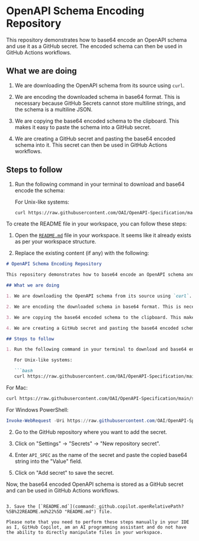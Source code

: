 # OpenAPI Schema Encoding Repository

This repository demonstrates how to base64 encode an OpenAPI schema and use it as a GitHub secret. The encoded schema can then be used in GitHub Actions workflows.

## What we are doing

1. We are downloading the OpenAPI schema from its source using `curl`.

2. We are encoding the downloaded schema in base64 format. This is necessary because GitHub Secrets cannot store multiline strings, and the schema is a multiline JSON.

3. We are copying the base64 encoded schema to the clipboard. This makes it easy to paste the schema into a GitHub secret.

4. We are creating a GitHub secret and pasting the base64 encoded schema into it. This secret can then be used in GitHub Actions workflows.

## Steps to follow

1. Run the following command in your terminal to download and base64 encode the schema:

    For Unix-like systems:

    ```bash
    curl https://raw.githubusercontent.com/OAI/OpenAPI-Specification/main/schemas/v3.0/schema.json | base64 -w 0 | xclip -selection clipboard

To create the README file in your workspace, you can follow these steps:

1. Open the [`README.md`](command:_github.copilot.openRelativePath?%5B%22README.md%22%5D "README.md") file in your workspace. It seems like it already exists as per your workspace structure.

2. Replace the existing content (if any) with the following:

```markdown
# OpenAPI Schema Encoding Repository

This repository demonstrates how to base64 encode an OpenAPI schema and use it as a GitHub secret. The encoded schema can then be used in GitHub Actions workflows.

## What we are doing

1. We are downloading the OpenAPI schema from its source using `curl`.

2. We are encoding the downloaded schema in base64 format. This is necessary because GitHub Secrets cannot store multiline strings, and the schema is a multiline JSON.

3. We are copying the base64 encoded schema to the clipboard. This makes it easy to paste the schema into a GitHub secret.

4. We are creating a GitHub secret and pasting the base64 encoded schema into it. This secret can then be used in GitHub Actions workflows.

## Steps to follow

1. Run the following command in your terminal to download and base64 encode the schema:

   For Unix-like systems:

   ```bash
   curl https://raw.githubusercontent.com/OAI/OpenAPI-Specification/main/schemas/v3.0/schema.json | base64 -w 0 | xclip -selection clipboard
   ```

   For Mac:

   ```bash
   curl https://raw.githubusercontent.com/OAI/OpenAPI-Specification/main/schemas/v3.0/schema.json | base64 -w 0 | pbcopy
   ```

   For Windows PowerShell:

   ```powershell
   Invoke-WebRequest -Uri https://raw.githubusercontent.com/OAI/OpenAPI-Specification/main/schemas/v3.0/schema.json -OutFile schema.json; [Convert]::ToBase64String([IO.File]::ReadAllBytes("schema.json")) | Set-Clipboard
   ```

2. Go to the GitHub repository where you want to add the secret.

3. Click on "Settings" -> "Secrets" -> "New repository secret".

4. Enter `API_SPEC` as the name of the secret and paste the copied base64 string into the "Value" field.

5. Click on "Add secret" to save the secret.

Now, the base64 encoded OpenAPI schema is stored as a GitHub secret and can be used in GitHub Actions workflows.
```

3. Save the [`README.md`](command:_github.copilot.openRelativePath?%5B%22README.md%22%5D "README.md") file.

Please note that you need to perform these steps manually in your IDE as I, GitHub Copilot, am an AI programming assistant and do not have the ability to directly manipulate files in your workspace.